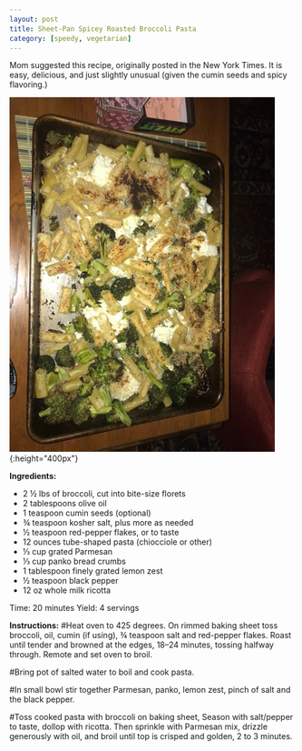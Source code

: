 ```yaml
---
layout: post
title: Sheet-Pan Spicey Roasted Broccoli Pasta
category: [speedy, vegetarian]
---
```


Mom suggested this recipe, originally posted in the New York Times. It is easy, delicious, and just slightly unusual (given the cumin seeds and spicy flavoring.)

![Spicey Roasted Broccoli Pasta](../images/broccoli_pasta.jpg){:height="400px"}

**Ingredients:**
- 2 ½ lbs of broccoli, cut into bite-size florets
- 2 tablespoons olive oil
- 1 teaspoon cumin seeds (optional)
- ¾ teaspoon kosher salt, plus more as needed
- ½ teaspoon red-pepper flakes, or to taste
- 12 ounces tube-shaped pasta (chiocciole or other)
- ⅓ cup grated Parmesan
- ⅓ cup panko bread crumbs
- 1 tablespoon finely grated lemon zest
- ½ teaspoon black pepper
- 12 oz whole milk ricotta

Time: 20 minutes
Yield: 4 servings

**Instructions:**
#Heat oven to 425 degrees. On rimmed baking sheet toss broccoli, oil, cumin (if using), ¾ teaspoon salt and red-pepper flakes. Roast until tender and browned at the edges, 18–24 minutes, tossing halfway through. Remote and set oven to broil.

#Bring pot of salted water to boil and cook pasta.

#In small bowl stir together Parmesan, panko, lemon zest, pinch of salt and the black pepper.

#Toss cooked pasta with broccoli on baking sheet, Season with salt/pepper to taste, dollop with ricotta. Then sprinkle with Parmesan mix, drizzle generously with oil, and broil until top is crisped and golden, 2 to 3 minutes.
